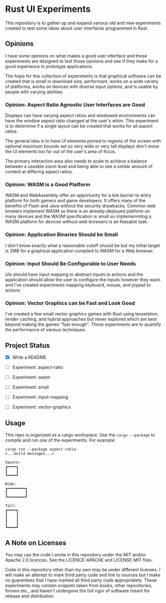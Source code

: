 # Rust UI Experiments
This repository is to gather up and expand various old and new experiments 
created to test some ideas about user interfaces programmed in Rust.


## Opinions

I have some opinions on what makes a good user interface and these experiments
are designed to test those opinions and see if they make for a good experience
in prototype applications.

The hope for this collection of experiments is that graphical software can be
created that is small in download size, performant, works on a wide variety of
platforms, works on devices with diverse input options, and is usable by people
with varying abilities.


### Opinion: Aspect Ratio Agnostic User Interfaces are Good
Displays can have varying aspect ratios and windowed environments can have the
window aspect ratio changed at the user's whim. This experiment is to determine
if a single layout can be created that works for all aspect ratios.

The general idea is to have UI elements pinned to regions of the screen with
optional maximum bounds set so very wide or very tall displays don't move
the UI elements too far out of the user's area of focus.

The primary interaction area also needs to scale to achieve a balance between a 
useable zoom level and being able to see a similar amount of content at 
differing aspect ratios.



### Opinion: WASM is a Good Platform
WASM and WebAssembly offer an opportunity for a low barrier to entry platform
for both gamers and game developers. It offers many of the benefits
of Flash and Java without the security drawbacks. Common web browers implement
WASM so there is an already-deployed platform on many devices and the WASM
specification is small so implemenmting a WASM platform for devices without 
web browsers is an feasable task.



### Opinion: Application Binaries Should be Small
I don't know exactly what a reasonable cutoff should be but my initial target
is 2MB for a graphical application compiled to WASM for a Web browser.



### Opinion: Input Should Be Configurable to User Needs
UIs should have input mapping to abstract inputs to actions and the application
should allow the user to configure the inputs however they want.
and I've created experiments mapping keyboard, mouse, and joypad to actions



### Opinion: Vector Graphics can be Fast and Look Good
I've created a few small vector graphics games with Rust using 
tesselation, render caching, and hybrid approaches but never explored which are
best beyond making the games "fast enough". These experiments are to quantify 
the performance of various techniques.


## Project Status
- [x] Write a README
- [ ] Experiment: aspect-ratio
- [ ] Experiment: wasm
- [ ] Experiment: small
- [ ] Experiment: input-mapping
- [ ] Experiment: vector-graphics



## Usage
This repo is organized as a cargo workspace. Use the `cargo --package` to
compile and run one of the experiments. For example:

~~~
cargo run --package aspect-ratio
<...build messages...>

Square:
┏━━━━┓
┃    ┃
┗━━━━┛

Wide:
┏━━━━━━━━┓
┃        ┃
┗━━━━━━━━┛

Tall:
┏━━━━┓
┃    ┃
┃    ┃
┃    ┃
┗━━━━┛
~~~


## A Note on Licenses
You may use the code I wrote in this repository under the MIT and/or 
Apache 2.0 licences. See the LICENCE-APACHE and LICENSE-MIT files.

Code in this repository other than my own may be under different licenses.
I will make an attempt to mark third party code and link to sources but
I make no guarentees that I have marked all third party code appropriately.
These experiments may contain snippets taken from books, other repositories, 
forums etc., and haven't undergone the full rigor of software meant for 
release and distribution.


